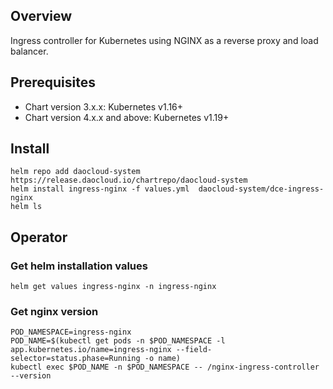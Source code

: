 ## Overview

Ingress controller for Kubernetes using NGINX as a reverse proxy and load balancer.

## Prerequisites

* Chart version 3.x.x: Kubernetes v1.16+
* Chart version 4.x.x and above: Kubernetes v1.19+

## Install

```shell
helm repo add daocloud-system https://release.daocloud.io/chartrepo/daocloud-system
helm install ingress-nginx -f values.yml  daocloud-system/dce-ingress-nginx
helm ls
```

## Operator

### Get helm installation values

```shell
helm get values ingress-nginx -n ingress-nginx
```

### Get nginx version

```shell
POD_NAMESPACE=ingress-nginx
POD_NAME=$(kubectl get pods -n $POD_NAMESPACE -l app.kubernetes.io/name=ingress-nginx --field-selector=status.phase=Running -o name)
kubectl exec $POD_NAME -n $POD_NAMESPACE -- /nginx-ingress-controller --version
```
